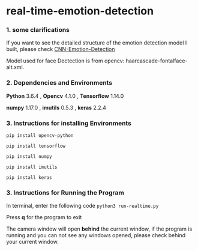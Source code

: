 # real-time-emotion-detection

### 1. some clarifications

If you want to see the detailed structure of the emotion detection model I built, please check [CNN-Emotion-Detection](https://github.com/shl418/emotion-detection-keras)

Model used for face Dectection is from opencv: haarcascade-fontalface-alt.xml.



### 2. Dependencies and Environments

**Python** 3.6.4 , **Opencv** 4.1.0 , **Tensorflow** 1.14.0

**numpy** 1.17.0 , **imutils** 0.5.3 , **keras** 2.2.4

### 3. Instructions for installing Environments

```
pip install opencv-python

pip install tensorflow

pip install numpy

pip install imutils

pip install keras
```

### 3. Instructions for Running the Program

In terminal, enter the following code
`python3 run-realtime.py`

Press **q** for the program to exit

The camera window will open **behind** the current window,
if the program is running and you can not see any windows opened,
please check behind your current window.
